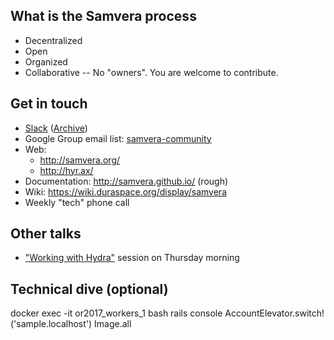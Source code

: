 
## What is the Samvera process
* Decentralized
* Open
* Organized
* Collaborative -- No "owners". You are welcome to contribute.


## Get in touch
* [Slack](http://slack.projecthydra.org/) \([Archive](http://project-hydra.slackarchive.io/)\)
* Google Group email list: [samvera-community](https://groups.google.com/forum/#!forum/samvera-community)
* Web:
  * http://samvera.org/
  * http://hyr.ax/
* Documentation: http://samvera.github.io/ (rough)
* Wiki: https://wiki.duraspace.org/display/samvera
* Weekly "tech" phone call

## Other talks
* ["Working with Hydra"](https://www.conftool.net/or2017/index.php?page=browseSessions&form_session=247) session on Thursday morning


## Technical dive (optional)
docker exec -it or2017\_workers\_1 bash
rails console
AccountElevator.switch!('sample.localhost')
Image.all
```
